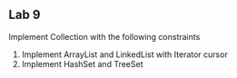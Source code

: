 ## Lab 9

Implement Collection with the following constraints

1. Implement ArrayList and LinkedList with Iterator cursor
2. Implement HashSet and TreeSet 